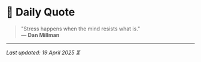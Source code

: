 # 📜 Daily Quote

> "Stress happens when the mind resists what is."  
> — **Dan Millman**

---

_Last updated: 19 April 2025 ⏳_
